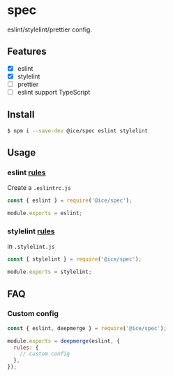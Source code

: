 # spec

eslint/stylelint/prettier config.

## Features

- [x] eslint
- [x] stylelint
- [ ] prettier
- [ ] eslint support TypeScript

## Install

```bash
$ npm i --save-dev @ice/spec eslint stylelint
```

## Usage

### eslint [rules](/lib/eslint.js) 

Create a `.eslintrc.js`

```js
const { eslint } = require('@ice/spec');

module.exports = eslint;
```

### stylelint [rules](/lib/eslint.js) 

in `.stylelint.js`

```js
const { stylelint } = require('@ice/spec');

module.exports = stylelint;
```

## FAQ

### Custom config

```js
const { eslint, deepmerge } = require('@ice/spec');

module.exports = deepmerge(eslint, {
  rules: {
    // custom config
  },
});
```
